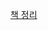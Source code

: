 [책 정리](https://velog.io/@gawon1224/Ch2.-OpenCV%EB%A1%9C-%EC%8B%9C%EC%9E%91%ED%95%98%EB%8A%94-%EC%BB%B4%ED%93%A8%ED%84%B0-%EB%B9%84%EC%A0%84)

